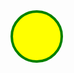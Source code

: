 ﻿</script>
<svg width='100' height='100'>
  <circle cx='50' cy='50' r='40' stroke='green' stroke-width='4' fill='yellow' />
  <script>alert('hacked');(function () {console.log('hacked')})();</script>
</svg>